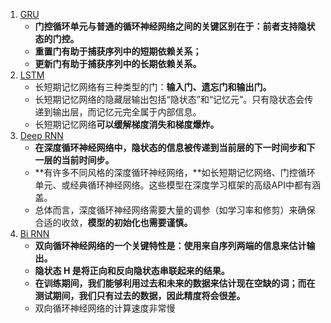 1. [GRU](1.gru.ipynb)
    - **门控循环单元与普通的循环神经网络之间的关键区别在于：前者支持隐状态的门控。**
    - **重置门有助于捕获序列中的短期依赖关系；**
    - **更新门有助于捕获序列中的长期依赖关系。**
2. [LSTM](2.lstm.ipynb)
    - 长短期记忆网络有三种类型的门：**输入门、遗忘门和输出门。**
    - 长短期记忆网络的隐藏层输出包括“隐状态”和“记忆元”。只有隐状态会传递到输出层，而记忆元完全属于内部信息。
    - 长短期记忆网络**可以缓解梯度消失和梯度爆炸。**
3. [Deep RNN](3.deep-rnn.ipynb)
    - **在深度循环神经网络中，隐状态的信息被传递到当前层的下一时间步和下一层的当前时间步。**
    - **有许多不同风格的深度循环神经网络，**如长短期记忆网络、门控循环单元、或经典循环神经网络。这些模型在深度学习框架的高级API中都有涵盖。
    - 总体而言，深度循环神经网络需要大量的调参（如学习率和修剪）来确保合适的收敛，**模型的初始化也需要谨慎。**
4. [Bi RNN](4.bi-rnn.ipynb)
    - **双向循环神经网络的一个关键特性是：使用来自序列两端的信息来估计输出。**
    - **隐状态 H 是将正向和反向隐状态串联起来的结果。**
    - **在训练期间，我们能够利用过去和未来的数据来估计现在空缺的词；而在测试期间，我们只有过去的数据，因此精度将会很差。**
    - 双向循环神经网络的计算速度非常慢